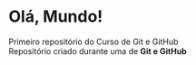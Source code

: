 # Olá, Mundo!
 Primeiro repositório do Curso de Git e GitHub<br>
Repositório criado durante uma  de **Git e GitHub**
